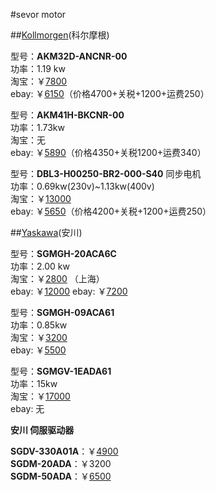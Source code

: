 #sevor motor



##[Kollmorgen](http://www.kollmorgen.cn/zh-cn/products/motors/servo/akm-series/akm-series-ac-synchronous-motors/akm%E7%B3%BB%E5%88%97%E4%BC%BA%E6%9C%8D%E7%94%B5%E6%9C%BA%E7%B3%BB%E7%BB%9F/)(科尔摩根)   


型号：**AKM32D-ANCNR-00**   
功率：1.19 kw   
淘宝：￥[7800](http://item.taobao.com/item.htm?spm=a230r.1.14.6.xMtMJR&id=25210632028&ns=1&abbucket=6#detail)  
ebay: ￥[6150](http://www.ebay.com/itm/KOLLMORGEN-AKM32D-ANCNR-00-servo-motor-NEW-/281549944374?pt=LH_DefaultDomain_0&hash=item418daf3636)（价格4700+关税+1200+运费250）   


型号：**AKM41H-BKCNR-00**   
功率：1.73kw   
淘宝：无  
ebay: ￥[5890](http://www.ebay.com/itm/KOLLMORGEN-AKM41H-BKCNR-00-SERVO-MOTOR-NEW/151496144218?_trksid=p2047675.c100005.m1851&_trkparms=aid%3D222007%26algo%3DSIC.MBE%26ao%3D1%26asc%3D28772%26meid%3Dd3aad946b11d43d49bb8b872a9a43ceb%26pid%3D100005%26rk%3D1%26rkt%3D6%26sd%3D281549944374&rt=nc)（价格4350+关税1200+运费340）  

型号：**DBL3-H00250-BR2-000-S40**  同步电机   
功率：0.69kw(230v)~1.13kw(400v)      
淘宝：￥[13000](http://item.taobao.com/item.htm?spm=a230r.1.14.1.xMtMJR&id=22489668951&ns=1&abbucket=6#detail)   
ebay: ￥[5650](http://www.ebay.com/itm/DBL3-H00250-BR2-000-S40-servomotor-2-5Nm-6000rpm-560V-/270276357508?pt=LH_DefaultDomain_3&hash=item3eedb9ed84)（价格4200+关税+1200+运费250）  




##[Yaskawa](http://www.yaskawa.com.cn/product/list2sifu.aspx)(安川)   


型号：**SGMGH-20ACA6C**   
功率：2.00 kw   
淘宝：￥[2800](http://item.taobao.com/item.htm?spm=a230r.1.14.8.hGGR3C&id=40706242884&ns=1&abbucket=16&_u=ffdpsdu2829#detail) （上海）     
ebay: ￥[12000](http://www.ebay.com/itm/200V-2KW-2000W-Sigma-II-AC-Servo-Motor-SGMGH-20ACA6C-24VDC-brake-Original-New-/121559936047?pt=LH_DefaultDomain_0&hash=item1c4d896c2f)
ebay: ￥[7200](http://www.ebay.com/itm/Yaskawa-servo-motor-SGMGH-20ACA6C-2-month-warranty-/181227118497)      


型号：**SGMGH-09ACA61**   
功率：0.85kw   
淘宝：￥[3200](http://item.taobao.com/item.htm?spm=a1z10.3-c.w4002-7612000694.19.VcZ82a&id=39550854369)   
ebay: ￥[5500](http://www.ebay.com/itm/New-In-Box-Yaskawa-AC-Servo-Motor-SGMGH-09ACA61-/141407895215?pt=LH_DefaultDomain_0&hash=item20ec913eaf)     

型号：**SGMGV-1EADA61**  
功率：15kw      
淘宝：￥[17000](http://item.taobao.com/item.htm?spm=a1z10.3-c.w4002-7612000694.38.VcZ82a&id=40605658745)   
ebay: 无

**安川 伺服驱动器**
  
**SGDV-330A01A**：￥[4900](http://item.taobao.com/item.htm?spm=2013.1.w4023-7137378556.16.dsYXOy&id=41702693342)   
**SGDM-20ADA**：￥3200   
**SGDM-50ADA**：￥[6500](http://item.taobao.com/item.htm?spm=2013.1.20141001.8.WIut7Z&id=40739808380&scm=1007.10115.4482.i40726641988&pvid=286f9729-62c7-4c9b-b2cc-65eeccc6d75d)    






